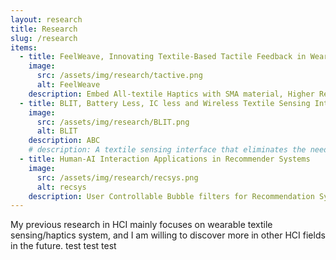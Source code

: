 ```yaml
---
layout: research
title: Research
slug: /research
items:
  - title: FeelWeave, Innovating Textile-Based Tactile Feedback in Wearable Garments
    image:
      src: /assets/img/research/tactive.png
      alt: FeelWeave
    description: Embed All-textile Haptics with SMA material, Higher Reading Rate with Parallel Computing and more sensitive sensing with Machine Learning in textile sensor system for tactile response in wearable devices and samrt garment shape changing for style and tailoring convert. 
  - title: BLIT, Battery Less, IC less and Wireless Textile Sensing Interface
    image:
      src: /assets/img/research/BLIT.png
      alt: BLIT
    description: ABC
    # description: A textile sensing interface that eliminates the need for ICs, batteries, and connectors in textiles, using near field electromagnetic coupling for wireless power transfer and data acquisition from textile based multi sensor circuits; Skills: Circuit Analysis and Experiments in Complex Fuctions, sewing programming and manilpulation, textile-related fabrication, 3D Printing, High-Performance Curve Fitting Iteration, Thesis Composition and Review. <a href="https://drive.google.com/file/d/1VV_1cWfDzp1y3XpA_zS_pv6Ar3tqCIlm/view?usp=drive_link">Video<\a> / <a href="https://drive.google.com/file/d/1H3rm3dPR5sSbXpMQpxsNNe30bX5wwezU/view?usp=drive_link">Paper.pdf</a> / <a href="https://github.com/lhl08/BLIT_Vis">Code</a>
  - title: Human-AI Interaction Applications in Recommender Systems
    image:
      src: /assets/img/research/recsys.png
      alt: recsys
    description: User Controllable Bubble filters for Recommendation System to eliminate outdated data and redundancy; Dynamic Learning process with user Interaction to reduce unfairness and bias in content recommendation. Contributor of <a href="https://github.com/lhl08/RecStudio">RecStudio</a>, a unified, highly modularized recommendation library based on PyTorch.
---
```


My previous research in HCI mainly focuses on wearable textile sensing/haptics system, and I am willing to discover more in other HCI fields in the future. test test test
<br />